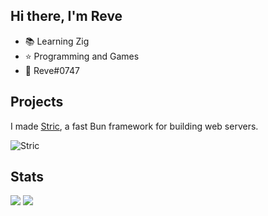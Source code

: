 ## Hi there, I'm Reve
- 📚 Learning Zig
- ⭐️ Programming and Games
- 💬 Reve#0747

## Projects
I made [Stric](https://bun.sh/docs/ecosystem/stric), a fast Bun framework for building web servers.

![Stric](https://github-readme-stats.vercel.app/api/pin?username=bunsvr&repo=router&theme=nord&show_icons=true)

## Stats
![](https://github-readme-stats.vercel.app/api?username=aquapi&theme=nord&show_icons=true)
![](https://github-readme-streak-stats.herokuapp.com?user=aquapi&theme=nord)
